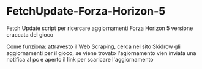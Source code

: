 # FetchUpdate-Forza-Horizon-5

Fetch Update script per ricercare aggiornamenti Forza Horizon 5 versione craccata del gioco

Come funziona:
attravesto il Web Scraping, cerca nel sito Skidrow gli aggiornamenti per il gioco, se viene trovato l'agiornamento vien inviata una notifica al pc e aperto il link per scaricare l'aggiornamento
